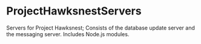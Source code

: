 # ProjectHawksnestServers
Servers for Project Hawksnest;
Consists of the database update server and the messaging server.
Includes Node.js modules.
